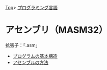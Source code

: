 [Top](../../index.md)\>
[プログラミング言語](../pgl.md)

# アセンブリ（MASM32）

拡張子：「.asm」

+ [プログラムの基本構造](MASM32/MASM32_0001.md)
+ [アセンブルの方法](MASM32/MASM32_0002.md)